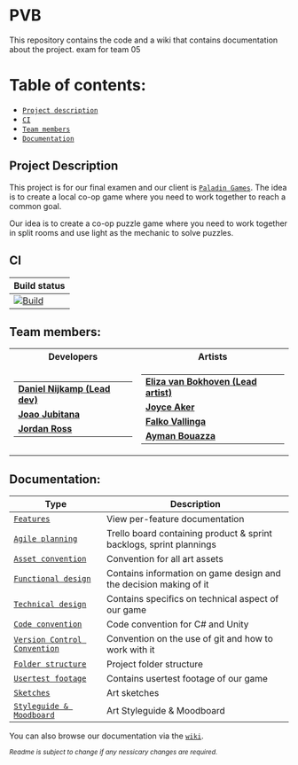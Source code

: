 # PVB

This repository contains the code and a wiki that contains documentation about the project. exam for team 05

# Table of contents:
* [`Project description`](#Project-Description)
* [`CI`](#CI)
* [`Team members`](#Team-members)
* [`Documentation`](#Documentation)


## Project Description

This project is for our final examen and our client is [`Paladin Games`](https://paladinstudios.com/). The idea is to create a local co-op game where you need to work together to reach a common goal. 

Our idea is to create a co-op puzzle game where you need to work together in split rooms and use light as the mechanic to solve puzzles. 


## CI

|  Build status  |
| -- |
|  [![Build](https://github.com/DanielNijkamp/PVB/actions/workflows/build.yml/badge.svg)](https://github.com/DanielNijkamp/PVB/actions/workflows/build.yml)   |


## Team members:

<table>
<tr><th>Developers</th><th>Artists</th></tr>
<tr><td>

||
|--|
|[**Daniel Nijkamp (Lead dev)**](https://danielnijkamp.xyz)|
|[**Joao Jubitana**](https://2906159.wixsite.com/my-site)|
|[**Jordan Ross**](https://www.jordanross.dev/)|

</td><td>

||
|--|
|[**Eliza van Bokhoven (Lead artist)**](https://www.artstation.com/elizavanbokhoven)|
|[**Joyce Aker**](https://www.artstation.com/joyceaker)|
|[**Falko Vallinga**](https://www.artstation.com/falkovallinga)|
|[**Ayman Bouazza**](https://www.artstation.com/ayman_bouazza)|
</td></tr> </table>

## Documentation:

| Type   | Description   |
|-------------|-------------|
| [`Features`](https://github.com/DanielNijkamp/PVB/wiki/Features) | View per-feature documentation|
| [`Agile planning`](https://trello.com/b/ARMvx45K/pvb-paladin)  | Trello board containing product & sprint backlogs, sprint plannings|
| [`Asset convention`](https://github.com/DanielNijkamp/PVB/wiki/Assets-Convention) | Convention for all art assets|
| [`Functional design`](https://github.com/DanielNijkamp/PVB/wiki/Functional-design) | Contains information on game design and the decision making of it|
| [`Technical design`](https://github.com/DanielNijkamp/PVB/wiki/Technical-design) | Contains specifics on technical aspect of our game |
| [`Code convention`](https://github.com/DanielNijkamp/PVB/wiki/Code-convention) | Code convention for C# and Unity |
| [`Version Control Convention`](https://github.com/DanielNijkamp/PVB/wiki/Version-Control-Conventions) | Convention on the use of git and how to work with it |
| [`Folder structure`](https://github.com/DanielNijkamp/PVB/wiki/Folder-structure) | Project folder structure |
| [`Usertest footage`](https://github.com/DanielNijkamp/PVB/wiki/Usertest-footage) | Contains usertest footage of our game |
| [`Sketches`](https://github.com/DanielNijkamp/PVB/wiki/Sketches) | Art sketches |
| [`Styleguide & Moodboard`](https://github.com/DanielNijkamp/PVB/wiki/Styleguide-&-Moodboard) | Art Styleguide & Moodboard |

You can also browse our documentation via the [`wiki`](https://github.com/DanielNijkamp/PVB/wiki).


<sup>_Readme is subject to change if any nessicary changes are required._</sup>
